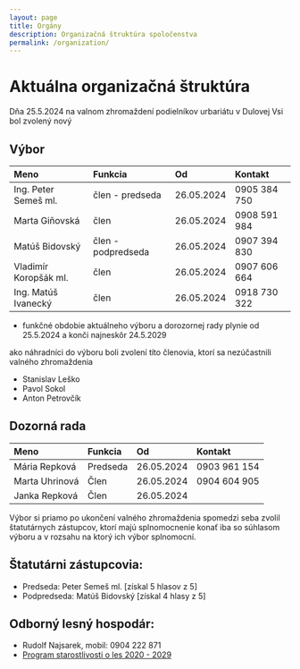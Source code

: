 ```yaml
---
layout: page
title: Orgány
description: Organizačná štruktúra spoločenstva
permalink: /organization/
---
```


# Aktuálna organizačná štruktúra
 Dňa 25.5.2024 na valnom zhromaždení podielníkov urbariátu v Dulovej Vsi bol zvolený nový 

## Výbor

|Meno|Funkcia|Od|Kontakt|
|:-------------|:------------------|:------|:------|
| Ing. Peter Semeš ml.   | člen - predseda    | 26.05.2024 | 0905 384 750 | 
| Marta Giňovská         | člen               | 26.05.2024 | 0908 591 984 | 
| Matúš Bidovský         | člen - podpredseda | 26.05.2024 | 0907 394 830 |
| Vladimír Koropšák ml.  | člen               | 26.05.2024 | 0907 606 664 | 
| Ing. Matúš Ivanecký    | člen               | 26.05.2024 | 0918 730 322 | 

-  funkčné obdobie aktuálneho výboru a dorozornej rady plynie od 25.5.2024 a konči najneskôr 24.5.2029


ako náhradníci do výboru boli zvolení títo členovia, ktorí sa nezúčastnili valného zhromaždenia
- Stanislav Leško
- Pavol Sokol
- Anton Petrovčík

## Dozorná rada

|Meno|Funkcia|Od|Kontakt|
|:------------- |:------------------|:------|:------|
| Mária Repková  | Predseda         | 26.05.2024  | 0903 961 154 |
| Marta Uhrinová | Člen             | 26.05.2024  | 0904 604 905 |
| Janka Repková  | Člen             | 26.05.2024  |		            |


Výbor si priamo po ukončení valného zhromaždenia spomedzi seba zvolil štatutárnych zástupcov, ktorí majú splnomocnenie konať iba so súhlasom výboru a v rozsahu na ktorý ich výbor splnomocní.

## Štatutárni zástupcovia:
- Predseda: Peter Semeš ml. [získal 5 hlasov z 5] 
- Podpredseda: Matúš Bidovský [získal 4 hlasy z 5]

 
## Odborný lesný hospodár: 
- Rudolf Najsarek, mobil: 0904 222 871
- [Program starostlivosti o les 2020 - 2029](https://drive.google.com/file/d/1iTZVhZ-uITOTUCy7I2hu1q1THcTyJhCL/view?usp=drive_link)
